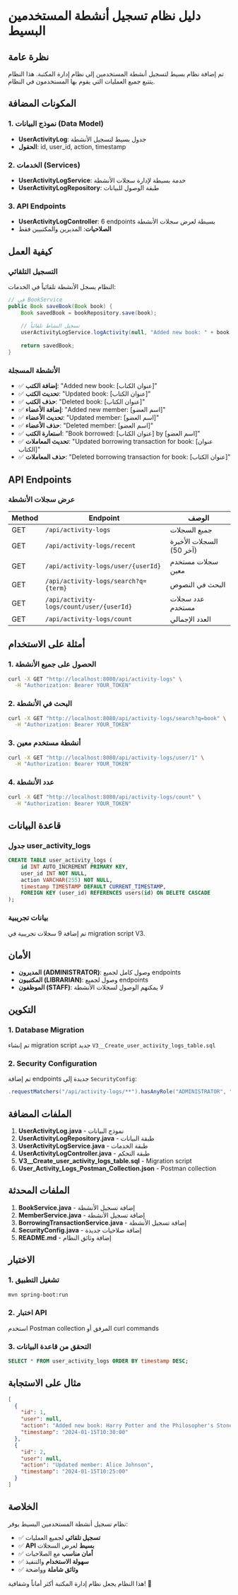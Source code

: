 # دليل نظام تسجيل أنشطة المستخدمين البسيط

## نظرة عامة

تم إضافة نظام بسيط لتسجيل أنشطة المستخدمين إلى نظام إدارة المكتبة. هذا النظام يتتبع جميع العمليات التي يقوم بها المستخدمون في النظام.

## المكونات المضافة

### 1. نموذج البيانات (Data Model)
- **UserActivityLog**: جدول بسيط لتسجيل الأنشطة
- **الحقول**: id, user_id, action, timestamp

### 2. الخدمات (Services)
- **UserActivityLogService**: خدمة بسيطة لإدارة سجلات الأنشطة
- **UserActivityLogRepository**: طبقة الوصول للبيانات

### 3. API Endpoints
- **UserActivityLogController**: 6 endpoints بسيطة لعرض سجلات الأنشطة
- **الصلاحيات**: المديرين والمكتبيين فقط

## كيفية العمل

### التسجيل التلقائي
النظام يسجل الأنشطة تلقائياً في الخدمات:

```java
// في BookService
public Book saveBook(Book book) {
    Book savedBook = bookRepository.save(book);
    
    // تسجيل النشاط تلقائياً
    userActivityLogService.logActivity(null, "Added new book: " + book.getTitle());
    
    return savedBook;
}
```

### الأنشطة المسجلة
- ✅ **إضافة الكتب**: "Added new book: [عنوان الكتاب]"
- ✅ **تحديث الكتب**: "Updated book: [عنوان الكتاب]"
- ✅ **حذف الكتب**: "Deleted book: [عنوان الكتاب]"
- ✅ **إضافة الأعضاء**: "Added new member: [اسم العضو]"
- ✅ **تحديث الأعضاء**: "Updated member: [اسم العضو]"
- ✅ **حذف الأعضاء**: "Deleted member: [اسم العضو]"
- ✅ **استعارة الكتب**: "Book borrowed: [عنوان الكتاب] by [اسم العضو]"
- ✅ **تحديث المعاملات**: "Updated borrowing transaction for book: [عنوان الكتاب]"
- ✅ **حذف المعاملات**: "Deleted borrowing transaction for book: [عنوان الكتاب]"

## API Endpoints

### عرض سجلات الأنشطة

| Method | Endpoint | الوصف |
|--------|----------|--------|
| GET | `/api/activity-logs` | جميع السجلات |
| GET | `/api/activity-logs/recent` | السجلات الأخيرة (آخر 50) |
| GET | `/api/activity-logs/user/{userId}` | سجلات مستخدم معين |
| GET | `/api/activity-logs/search?q={term}` | البحث في النصوص |
| GET | `/api/activity-logs/count/user/{userId}` | عدد سجلات مستخدم |
| GET | `/api/activity-logs/count` | العدد الإجمالي |

## أمثلة على الاستخدام

### 1. الحصول على جميع الأنشطة

```bash
curl -X GET "http://localhost:8080/api/activity-logs" \
  -H "Authorization: Bearer YOUR_TOKEN"
```

### 2. البحث في الأنشطة

```bash
curl -X GET "http://localhost:8080/api/activity-logs/search?q=book" \
  -H "Authorization: Bearer YOUR_TOKEN"
```

### 3. أنشطة مستخدم معين

```bash
curl -X GET "http://localhost:8080/api/activity-logs/user/1" \
  -H "Authorization: Bearer YOUR_TOKEN"
```

### 4. عدد الأنشطة

```bash
curl -X GET "http://localhost:8080/api/activity-logs/count" \
  -H "Authorization: Bearer YOUR_TOKEN"
```

## قاعدة البيانات

### جدول user_activity_logs
```sql
CREATE TABLE user_activity_logs (
    id INT AUTO_INCREMENT PRIMARY KEY,
    user_id INT NOT NULL,
    action VARCHAR(255) NOT NULL,
    timestamp TIMESTAMP DEFAULT CURRENT_TIMESTAMP,
    FOREIGN KEY (user_id) REFERENCES users(id) ON DELETE CASCADE
);
```

### بيانات تجريبية
تم إضافة 9 سجلات تجريبية في migration script V3.

## الأمان

- **المديرون (ADMINISTRATOR)**: وصول كامل لجميع endpoints
- **المكتبيون (LIBRARIAN)**: وصول لجميع endpoints
- **الموظفون (STAFF)**: لا يمكنهم الوصول لسجلات الأنشطة

## التكوين

### 1. Database Migration
تم إنشاء migration script جديد `V3__Create_user_activity_logs_table.sql`

### 2. Security Configuration
تم إضافة endpoints جديدة إلى `SecurityConfig`:

```java
.requestMatchers("/api/activity-logs/**").hasAnyRole("ADMINISTRATOR", "LIBRARIAN")
```

## الملفات المضافة

1. **UserActivityLog.java** - نموذج البيانات
2. **UserActivityLogRepository.java** - طبقة البيانات
3. **UserActivityLogService.java** - طبقة الخدمات
4. **UserActivityLogController.java** - طبقة التحكم
5. **V3__Create_user_activity_logs_table.sql** - Migration script
6. **User_Activity_Logs_Postman_Collection.json** - Postman collection

## الملفات المحدثة

1. **BookService.java** - إضافة تسجيل الأنشطة
2. **MemberService.java** - إضافة تسجيل الأنشطة
3. **BorrowingTransactionService.java** - إضافة تسجيل الأنشطة
4. **SecurityConfig.java** - إضافة صلاحيات جديدة
5. **README.md** - إضافة وثائق النظام

## الاختبار

### 1. تشغيل التطبيق
```bash
mvn spring-boot:run
```

### 2. اختبار API
استخدم Postman collection المرفق أو curl commands

### 3. التحقق من قاعدة البيانات
```sql
SELECT * FROM user_activity_logs ORDER BY timestamp DESC;
```

## مثال على الاستجابة

```json
[
  {
    "id": 1,
    "user": null,
    "action": "Added new book: Harry Potter and the Philosopher's Stone",
    "timestamp": "2024-01-15T10:30:00"
  },
  {
    "id": 2,
    "user": null,
    "action": "Updated member: Alice Johnson",
    "timestamp": "2024-01-15T10:25:00"
  }
]
```

## الخلاصة

نظام تسجيل أنشطة المستخدمين البسيط يوفر:

- ✅ **تسجيل تلقائي** لجميع العمليات
- ✅ **API بسيط** لعرض السجلات
- ✅ **أمان مناسب** مع الصلاحيات
- ✅ **سهولة الاستخدام** والتنفيذ
- ✅ **وثائق شاملة** وواضحة

هذا النظام يجعل نظام إدارة المكتبة أكثر أماناً وشفافية! 🎉


